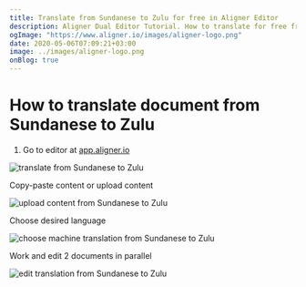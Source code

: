 ```yaml
---
title: Translate from Sundanese to Zulu for free in Aligner Editor
description: Aligner Dual Editor Tutorial. How to translate for free from Sundanese to Zulu. Aligner is multilingual document management platform. 
ogImage: "https://www.aligner.io/images/aligner-logo.png"
date: 2020-05-06T07:09:21+03:00
image: ../images/aligner-logo.png
onBlog: true
---
```


# How to translate document from Sundanese to Zulu

1. Go to editor at [app.aligner.io](https://app.aligner.io "Aligner App web page")

![translate from Sundanese to Zulu](../aligner-blank-editor.png "translate from Sundanese to Zulu")

Copy-paste content or upload content

![upload content from Sundanese to Zulu](../aligner-uploaded-document.png "upload content from Sundanese to Zulu")

Choose desired language

![choose machine translation from Sundanese to Zulu](../aligner-language-dropdown.png "choose machine translation from Sundanese to Zulu")

Work and edit 2 documents in parallel

![edit translation from Sundanese to Zulu](../aligner-double-sitded-editor.png "edit translation from Sundanese to Zulu")

